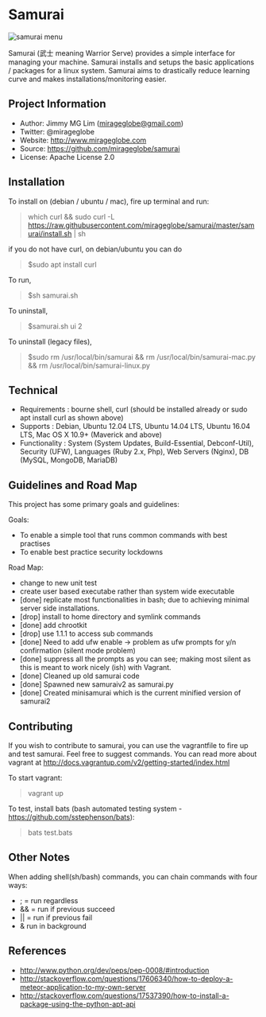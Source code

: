 
# Samurai

![samurai menu](https://raw.githubusercontent.com/mirageglobe/samurai/master/samurai.png)

Samurai (武士 meaning Warrior Serve) provides a simple interface for managing your machine. Samurai installs and setups the basic applications / packages for a linux system. Samurai aims to drastically reduce learning curve and makes installations/monitoring easier.

## Project Information

- Author: Jimmy MG Lim (mirageglobe@gmail.com)
- Twitter: @mirageglobe
- Website: http://www.mirageglobe.com
- Source: https://github.com/mirageglobe/samurai
- License: Apache License 2.0


## Installation

To install on (debian / ubuntu / mac), fire up terminal and run:

> which curl && sudo curl -L https://raw.githubusercontent.com/mirageglobe/samurai/master/samurai/install.sh | sh

if you do not have curl, on debian/ubuntu you can do

> $sudo apt install curl

To run,

> $sh samurai.sh

To uninstall,

> $samurai.sh ui 2

To uninstall (legacy files),

> $sudo rm /usr/local/bin/samurai && rm /usr/local/bin/samurai-mac.py && rm /usr/local/bin/samurai-linux.py

## Technical

- Requirements : bourne shell, curl (should be installed already or sudo apt install curl as shown above)
- Supports : Debian, Ubuntu 12.04 LTS, Ubuntu 14.04 LTS, Ubuntu 16.04 LTS, Mac OS X 10.9+ (Maverick and above)
- Functionality : System (System Updates, Build-Essential, Debconf-Util), Security (UFW), Languages (Ruby 2.x, Php), Web Servers (Nginx), DB (MySQL, MongoDB, MariaDB)

## Guidelines and Road Map

This project has some primary goals and guidelines:

Goals:

- To enable a simple tool that runs common commands with best practises
- To enable best practice security lockdowns

Road Map:

- change to new unit test
- create user based executabe rather than system wide executable
- [done] replicate most functionalities in bash; due to achieving minimal server side installations.
- [drop] install to home directory and symlink commands
- [done] add chrootkit
- [drop] use 1.1.1 to access sub commands
- [done] Need to add ufw enable -> problem as ufw prompts for y/n confirmation (silent mode problem)
- [done] suppress all the prompts as you can see; making most silent as this is meant to work nicely (ish) with Vagrant.
- [done] Cleaned up old samurai code
- [done] Spawned new samuraiv2 as samurai.py
- [done] Created minisamurai which is the current minified version of samurai2


## Contributing

If you wish to contribute to samurai, you can use the vagrantfile to fire up and test samurai. Feel free to suggest commands. You can read more about vagrant at http://docs.vagrantup.com/v2/getting-started/index.html

To start vagrant:

> vagrant up

To test, install bats (bash automated testing system - https://github.com/sstephenson/bats):

> bats test.bats

## Other Notes

When adding shell(sh/bash) commands, you can chain commands with four ways:

- ; = run regardless
- && = run if previous succeed
- || = run if previous fail
- & run in background

## References

- http://www.python.org/dev/peps/pep-0008/#introduction
- http://stackoverflow.com/questions/17606340/how-to-deploy-a-meteor-application-to-my-own-server
- http://stackoverflow.com/questions/17537390/how-to-install-a-package-using-the-python-apt-api

